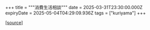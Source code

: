 +++
title = """消費生活相談"""
date = 2025-03-31T23:30:00.000Z
expiryDate = 2025-05-04T04:29:09.936Z
tags = ["kuriyama"]
+++


[[source]](https://www.town.kuriyama.hokkaido.jp/soshiki/51/54.html)

